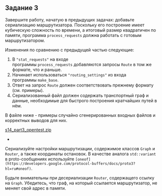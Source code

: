 ## Задание 3

Завершите работу, начатую в
предыдущих задачах: добавьте сериализацию маршрутизатора. Поскольку его
построение имеет кубическую сложность по времени, а итоговый размер
квадратичен по памяти, программа `process_requests` должна работать с готовым маршрутизатором.

Изменения по сравнению с предыдущей частью следующие:

1. В `"stat_requests"` на входе программы `process_requests` добавляются запросы `Route` в том же формате, что и раньше.
2. Начинает использоваться `"routing_settings"` из входа программы `make_base`.
3. Ответ на запрос `Route` должен соответствовать прежнему формату (см. примеры).
4. Сериализованный файл должен содержать транспортный граф и данные, необходимые для быстрого построения кратчайших путей в нём.

В файле ниже - примеры случайно сгенерированных входных файлов и корректных выводов для них.

[s14_part3_opentest.zip](https://code.s3.yandex.net/CPP/s14_part3_opentest.zip)

+

Сериализуйте настройки маршрутизации, содержимое классов `Graph` и `Router`, а также координаты остановок. В качестве аналога `std::variant` в proto-сообщениях используйте `[oneof](https://developers.google.com/protocol-buffers/docs/proto3?hl=ru#oneof)`.

Будьте внимательны при десериализации `Router`, содержащего ссылку на `Graph`. Убедитесь, что граф, на который ссылается маршрутизатор, не меняет свой адрес в памяти.
